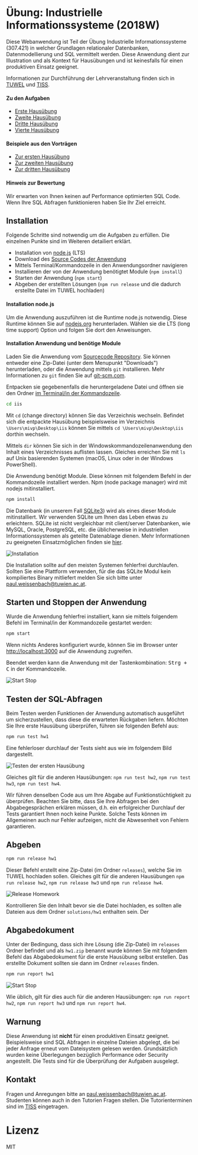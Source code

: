 [tuwel_course_address]: https://tuwel.tuwien.ac.at/course/view.php?id=15616
[repository]: https://bitbucket.org/mivp/iis
[tiss_course_address]: https://tiss.tuwien.ac.at/course/courseDetails.xhtml?courseNr=307421&semester=2018W

# Übung: Industrielle Informationssysteme (2018W)
Diese Webanwendung ist Teil der Übung Industrielle Informationssysteme (307.421)
in welcher Grundlagen relationaler Datenbanken, Datenmodellierung und SQL vermittelt
werden. Diese Anwendung dient zur Illustration und als Kontext für Hausübungen 
und ist keinesfalls für einen produktiven Einsatz geeignet.

Informationen zur Durchführung der Lehrveranstaltung finden sich in
[TUWEL][tuwel_course_address] und [TISS][tiss_course_address].

#### Zu den Aufgaben
  * [Erste Hausübung](/assignments/hw1/hw1.md)
  * [Zweite Hausübung](/assignments/hw2/hw2.md)
  * [Dritte Hausübung](/assignments/hw3/hw3.md)
  * [Vierte Hausübung](/assignments/hw4/hw4.md)

#### Beispiele aus den Vorträgen
  * [Zur ersten Hausübung](/assignments/lectures/lecture1.md)
  * [Zur zweiten Hausübung](/assignments/lectures/lecture2.md)
  * [Zur dritten Hausübung](/assignments/lectures/lecture3.md)


#### Hinweis zur Bewertung
Wir erwarten von Ihnen keinen auf Performance optimierten SQL Code. Wenn Ihre 
SQL Abfragen funktionieren haben Sie Ihr Ziel erreicht.

## Installation
Folgende Schritte sind notwendig um die Aufgaben zu erfüllen. Die einzelnen Punkte 
sind im Weiteren detailiert erklärt.

  * Installation von [node.js](http://nodejs.org) (LTS)
  * Download des [Source Codes der Anwendung][repository]
  * Mittels Terminal/Kommandozeile in den Anwendungsordner navigieren
  * Installieren der von der Anwendung benötigtet Module (`npm install`)
  * Starten der Anwendung (`npm start`)
  * Abgeben der erstellten Lösungen (`npm run release` und die dadurch erstellte Datei im TUWEL hochladen)

#### Installation node.js 
Um die Anwendung auszuführen ist die Runtime node.js notwendig. Diese Runtime können 
Sie auf [nodejs.org](http://nodejs.org) herunterladen. Wählen sie die LTS (long 
time support) Option und folgen Sie dort den Anweisungen.

#### Installation Anwendung und benötige Module
Laden Sie die Anwendung vom [Sourcecode Repository][repository]. Sie können 
entweder eine Zip-Datei (unter dem Menupunkt "Downloads") herunterladen, oder 
die Anwendung mittels `git` installieren. Mehr Informationen zu `git` finden Sie 
auf [git-scm.com](https://git-scm.com/).

Entpacken sie gegebenenfalls die heruntergeladene Datei und öffnen sie den Ordner 
[im Terminal/in der Kommandozeile](https://de.wikipedia.org/wiki/Kommandozeile).

```bash
cd iis
```

Mit `cd` (change directory) können Sie das Verzeichnis wechseln. Befindet sich 
die entpackte Hausübung beispielsweise im Verzeichnis `\Users\mivp\Desktop\iis` 
können Sie mittels `cd \Users\mivp\Desktop\iis` dorthin wechseln.

Mittels `dir` können Sie sich in der Windowskommandozeilenanwendung den Inhalt 
eines Verzeichnisses auflisten lassen. Gleiches erreichen Sie mit `ls` auf 
Unix basierenden Systemen (macOS, Linux oder in der Windows PowerShell).


Die Anwendung benötigt Module. Diese können mit folgendem Befehl in der 
Kommandozeile installiert werden. Npm (node package manager) wird mit nodejs
mitinstalliert.

```bash
npm install
```

Die Datenbank (in unserem Fall [SQLite3](https://www.sqlite.org/)) wird als
eines dieser Module mitinstalliert. Wir verwenden SQLite um Ihnen das Leben 
etwas zu erleichtern. SQLite ist nicht vergleichbar mit client/server 
Datenbanken, wie MySQL, Oracle, PostgreSQL, etc. die üblicherweise in 
industriellen Informationssystemen als geteilte Datenablage dienen. Mehr 
Informationen zu geeigneten Einsatzmöglichen finden sie 
[hier](https://www.sqlite.org/whentouse.html).

![Installation](/public/images/install-app.gif)


Die Installation sollte auf den meisten Systemen fehlerfrei durchlaufen.
Sollten Sie eine Plattform verwenden, für die das SQLite Modul kein 
kompiliertes Binary mitliefert melden Sie sich bitte unter 
paul.weissenbach@tuwien.ac.at.


## Starten und Stoppen der Anwendung
Wurde die Anwendung fehlerfrei installiert, kann sie mittels folgendem Befehl 
im Terminal/in der Kommandozeile gestartet werden:

```bash
npm start
```

Wenn nichts Anderes konfiguriert wurde, können Sie im Browser unter
[http://localhost:3000](http://localhost:3000) auf die Anwendung zugreifen.

Beendet werden kann die Anwendung mit der Tastenkombination: 
<kbd><kbd>Strg</kbd> + <kbd>C</kbd></kbd> in der Kommandozeile.

![Start Stop](/public/images/run-app.gif)

## Testen der SQL-Abfragen
Beim Testen werden Funktionen der Anwendung automatisch ausgeführt um
sicherzustellen, dass diese die erwarteten Rückgaben liefern. Möchten Sie
Ihre erste Hausübung überprüfen, führen sie folgenden Befehl aus:

```bash
npm run test hw1
```

Eine fehlerloser durchlauf der Tests sieht aus wie im folgendem Bild 
dargestellt.

![Testen der ersten Hausübung](/public/images/run-script-test-hw1.gif)

Gleiches gilt für die anderen Hausübungen: `npm run test hw2`,
`npm run test hw3`, `npm run test hw4`.

Wir führen denselben Code aus um Ihre Abgabe auf Funktionstüchtigkeit zu
überprüfen. Beachten Sie bitte, dass Sie Ihre Abfragen bei den Abgabegesprächen
erklären müssen, d.h. ein erfolgreicher Durchlauf der Tests garantiert Ihnen 
noch keine Punkte. Solche Tests können im Allgemeinen auch nur Fehler 
aufzeigen, nicht die Abwesenheit von Fehlern garantieren.


## Abgeben

```bash
npm run release hw1
```

Dieser Befehl erstellt eine Zip-Datei (im Ordner `releases`), welche Sie im TUWEL 
hochladen sollen. Gleiches gilt für die anderen Hausübungen `npm run release hw2`, 
`npm run release hw3` und `npm run release hw4`.

![Release Homework](/public/images/run-release.gif)


Kontrollieren Sie den Inhalt bevor sie die Datei hochladen, es sollten alle Dateien 
aus dem Ordner `solutions/hw1` enthalten sein. Der  


## Abgabedokument

Unter der Bedingung, dass sich ihre Lösung (die Zip-Datei) im `releases` Ordner 
befindet und als `hw1.zip` benannt wurde können Sie mit folgendem Befehl das 
Abgabedokument für die erste Hausübung selbst erstellen. Das erstellte Dokument sollten 
sie dann im Ordner `releases` finden.

```bash
npm run report hw1
```

![Start Stop](/public/images/run-report.gif)

Wie üblich, gilt für dies auch für die anderen Hausübungen: `npm run report hw2`, 
`npm run report hw3` und `npm run report hw4`.


## Warnung
Diese Anwendung ist __nicht__ für einen produktiven Einsatz geeignet. 
Beispielsweise sind SQL Abfragen in einzelne Dateien abgelegt, die bei jeder 
Anfrage erneut vom Dateisystem gelesen werden.
Grundsätzlich wurden keine Überlegungen bezüglich Performance oder Security
angestellt. Die Tests sind für die Überprüfung der Aufgaben ausgelegt.


## Kontakt
Fragen und Anregungen bitte an paul.weissenbach@tuwien.ac.at. Studenten können 
auch in den Tutorien Fragen stellen. Die Tutorienterminen sind im 
[TISS][tiss_course_address] eingetragen.


# Lizenz
MIT
